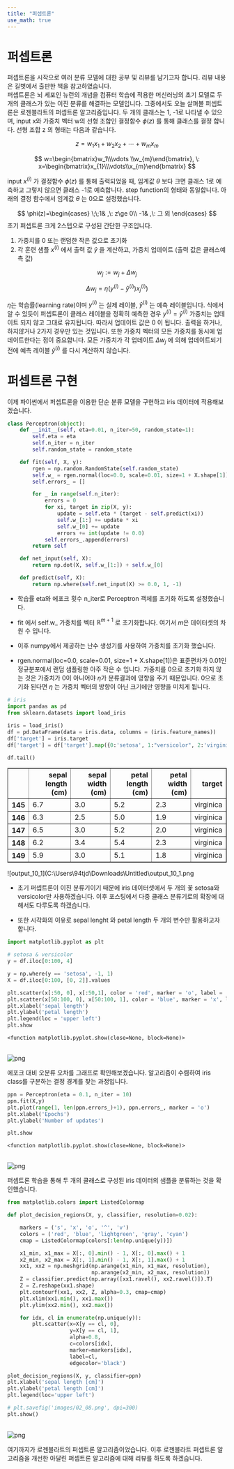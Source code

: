 ```yaml
---
title: "퍼셉트론"
use_math: true
---
```


# 퍼셉트론 

퍼셉트론을 시작으로 여러 분류 모델에 대한 공부 및 리뷰를 남기고자 합니다. 리뷰 내용은 길벗에서 출판한 책을 참고하였습니다.   
퍼셉트론은 뇌 세포인 뉴런의 개념을 컴퓨터 학습에 적용한 머신러닝의 초기 모델로 두 개의 클래스가 있는 이진 분류를 해결하는 모델입니다.
그중에서도 오늘 살펴볼 퍼셉트론은 로젠블라트의 퍼셉트론 알고리즘입니다. 
두 개의 클래스는 1, -1로 나타낼 수 있으며, input x와 가중치 벡터 w의 선형 조합인 결정함수 $\phi{(z)}$ 를 통해 클래스를 결정 합니다.
선형 조합 z 의 형태는 다음과 같습니다. 

$$
z = w_1x_1 + w_2x_2 + \cdots +w_mx_m
$$

$$
w=\begin{bmatrix}w_1\\\vdots \\w_{m}\end{bmatrix}, \:  x=\begin{bmatrix}x_{1}\\\vdots\\x_{m}\end{bmatrix}
$$


input $x^{(i)}$ 가 결정함수 $\phi{(z)}$ 를 통해 출력되었을 때, 임계값 $\theta$ 보다 크면 클래스 1로 예측하고 그렇지 않으면 클래스 -1로 예측합니다. step function의 형태와 동일합니다. 아래의 결정 함수에서 임계값 $\theta$ 는 0으로 설정했습니다.

$$
\phi(z)=\begin{cases}
\;\;1& ,\:  z\ge 0\\
-1& ,\:  그 외
\end{cases}
$$
초기 퍼셉트론 크게  2스텝으로 구성된 간단한 구조입니다.
1. 가중치를 0 또는 랜덤한 작은 값으로 초기화
2. 각 훈련 샘플 $x^{(i)}$ 에서 출력 값 $\hat{y}$ 을 계산하고, 가중치 업데이트 (출력 값은 클래스예측 값)

$$
w_j := w_j + {\Delta}w_j
$$

$$
{\Delta}w_j = {\eta}(y^{(i)}-\hat{y}^{(i)})x_j^{(i)})
$$

$\eta$는 학습률(learning rate)이며 $y^{(i)}$ 는 실제 레이블,  $\hat{y}^{(i)}$ 는 예측 레이블입니다. 식에서 알 수 있듯이 퍼셉트론이 클래스 레이블을 정확히 예측한 경우 $y^{(i)} = \hat{y}^{(i)}$ 가중치는 업데이트 되지 않고 그대로 유지됩니다. 따라서 업데이트 값은 0 이 됩니다. 출력을 하거나, 하지않거나 2가지 경우만 있는 것입니다. 또한 가중치 벡터의 모든 가중치를 동시에 업데이트한다는 점이 중요합니다. 모든 가중치가 각 업데이트 $\Delta{w_j}$ 에 의해 업데이트되기전에 예측 레이블 $\hat{y}^{(i)}$ 를 다시 계산하지 않습니다.  


# 퍼셉트론 구현

이제 파이썬에서 퍼셉트론을 이용한 단순 분류 모델을 구현하고 iris 데이터에 적용해보겠습니다.


```python
class Perceptron(object):
    def __init__(self, eta=0.01, n_iter=50, random_state=1):
        self.eta = eta
        self.n_iter = n_iter
        self.random_state = random_state

    def fit(self, X, y):
        rgen = np.random.RandomState(self.random_state)
        self.w_ = rgen.normal(loc=0.0, scale=0.01, size=1 + X.shape[1])
        self.errors_ = []

        for _ in range(self.n_iter):
            errors = 0
            for xi, target in zip(X, y):
                update = self.eta * (target - self.predict(xi))
                self.w_[1:] += update * xi
                self.w_[0] += update
                errors += int(update != 0.0)
            self.errors_.append(errors)
        return self

    def net_input(self, X):
        return np.dot(X, self.w_[1:]) + self.w_[0]

    def predict(self, X):
        return np.where(self.net_input(X) >= 0.0, 1, -1)
```

- 학습률 eta와 에포크 횟수 n_iter로 Perceptron 객체를 초기화 하도록 설정했습니다.  
- fit 에서 self.w_ 가중치를 벡터 $\mathbb{R}^{m+1}$ 로 초기화합니다. 여기서 $m$은 데이터셋의 차원 수 입니다.   

- 이후 numpy에서 제공하는 난수 생성기를 사용하여 가중치를 초기화 했습니다.   
- rgen.normal(loc=0.0, scale=0.01, size=1 + X.shape[1])은 표준편차가 0.01인 정규분포에서 랜덤 샘플링한 아주 작은 수 입니다. 가중치를 0으로 초기화 하지 않는 것은 가중치가 0이 아니어야 $\eta$가 분류결과에 영향을 주기 때문입니다. 0으로 초기화 된다면 $\eta$ 는 가중치 벡터의 방향이 아닌 크기에만 영향을 미치게 됩니다. 


```python
# iris
import pandas as pd
from sklearn.datasets import load_iris

iris = load_iris()
df = pd.DataFrame(data = iris.data, columns = (iris.feature_names)) 
df['target'] = iris.target
df['target'] = df['target'].map({0:'setosa', 1:"versicolor", 2:'virginica'})
```


```python
df.tail()
```




<div>
<style scoped>
    .dataframe tbody tr th:only-of-type {
        vertical-align: middle;
    }

    .dataframe tbody tr th {
        vertical-align: top;
    }
    
    .dataframe thead th {
        text-align: right;
    }
</style>
<table border="1" class="dataframe">
  <thead>
    <tr style="text-align: right;">
      <th></th>
      <th>sepal length (cm)</th>
      <th>sepal width (cm)</th>
      <th>petal length (cm)</th>
      <th>petal width (cm)</th>
      <th>target</th>
    </tr>
  </thead>
  <tbody>
    <tr>
      <th>145</th>
      <td>6.7</td>
      <td>3.0</td>
      <td>5.2</td>
      <td>2.3</td>
      <td>virginica</td>
    </tr>
    <tr>
      <th>146</th>
      <td>6.3</td>
      <td>2.5</td>
      <td>5.0</td>
      <td>1.9</td>
      <td>virginica</td>
    </tr>
    <tr>
      <th>147</th>
      <td>6.5</td>
      <td>3.0</td>
      <td>5.2</td>
      <td>2.0</td>
      <td>virginica</td>
    </tr>
    <tr>
      <th>148</th>
      <td>6.2</td>
      <td>3.4</td>
      <td>5.4</td>
      <td>2.3</td>
      <td>virginica</td>
    </tr>
    <tr>
      <th>149</th>
      <td>5.9</td>
      <td>3.0</td>
      <td>5.1</td>
      <td>1.8</td>
      <td>virginica</td>
    </tr>
  </tbody>
</table>
</div>![output_10_1](C:\Users\94tjd\Downloads\Untitled\output_10_1.png



- 초기 퍼셉트론이 이진 분류기이기 때문에 iris 데이터셋에서 두 개의 꽃 setosa와 versicolor만 사용하겠습니다. 이후 포스팅에서 다중 클래스 분류기로의 확장에 대해서도 다루도록 하겠습니다. 

- 또한 시각화의 이유로 sepal lenght 와 petal length 두 개의 변수만 활용하고자 합니다.


```python
import matplotlib.pyplot as plt

# setosa & versicolor
y = df.iloc[0:100, 4]

y = np.where(y == 'setosa', -1, 1)
X = df.iloc[0:100, [0, 2]].values
```


```python
plt.scatter(x[:50, 0], x[:50,1], color = 'red', marker = 'o', label = 'setosa')
plt.scatter(x[50:100, 0], x[50:100, 1], color = 'blue', marker = 'x', label = 'versicolor')
plt.xlabel('sepal length')
plt.ylabel('petal length')
plt.legend(loc = 'upper left')
plt.show
```




    <function matplotlib.pyplot.show(close=None, block=None)>




​    
![png](output_8_1.png)
​    


에포크 대비 오분류 오차를 그래프로 확인해보겠습니다. 알고리즘이 수렴하여 iris class를 구분하는 결정 경계를 찾는 과정입니다.


```python
ppn = Perceptron(eta = 0.1, n_iter = 10)
ppn.fit(X,y)
plt.plot(range(1, len(ppn.errors_)+1), ppn.errors_, marker = 'o')
plt.xlabel('Epochs')
plt.ylabel('Number of updates')

plt.show
```




    <function matplotlib.pyplot.show(close=None, block=None)>




​    
![png](output_10_1.png)
​    


퍼셉트론 학습을 통해 두 개의 클래스로 구성된 iris 데이터의 샘플을 분류하는 것을 확인했습니다.


```python
from matplotlib.colors import ListedColormap

def plot_decision_regions(X, y, classifier, resolution=0.02):

    markers = ('s', 'x', 'o', '^', 'v')
    colors = ('red', 'blue', 'lightgreen', 'gray', 'cyan')
    cmap = ListedColormap(colors[:len(np.unique(y))])

    x1_min, x1_max = X[:, 0].min() - 1, X[:, 0].max() + 1
    x2_min, x2_max = X[:, 1].min() - 1, X[:, 1].max() + 1
    xx1, xx2 = np.meshgrid(np.arange(x1_min, x1_max, resolution),
                           np.arange(x2_min, x2_max, resolution))
    Z = classifier.predict(np.array([xx1.ravel(), xx2.ravel()]).T)
    Z = Z.reshape(xx1.shape)
    plt.contourf(xx1, xx2, Z, alpha=0.3, cmap=cmap)
    plt.xlim(xx1.min(), xx1.max())
    plt.ylim(xx2.min(), xx2.max())

    for idx, cl in enumerate(np.unique(y)):
        plt.scatter(x=X[y == cl, 0], 
                    y=X[y == cl, 1],
                    alpha=0.8, 
                    c=colors[idx],
                    marker=markers[idx], 
                    label=cl, 
                    edgecolor='black')

```


```python
plot_decision_regions(X, y, classifier=ppn)
plt.xlabel('sepal length [cm]')
plt.ylabel('petal length [cm]')
plt.legend(loc='upper left')

# plt.savefig('images/02_08.png', dpi=300)
plt.show()
```


​    
![png](output_13_0.png)
​    


여기까지가 로젠블라트의 퍼셉트론 알고리즘이었습니다. 이후 로젠블라트 퍼셉트론 알고리즘을 개선한 아달린 퍼셉트론 알고리즘에 대해 리뷰를 하도록 하겠습니다.
